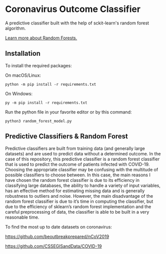 ﻿# Coronavirus Outcome Classifier

A predictive classifier built with the help of sckit-learn's random forest algorithm. 

[Learn more about Random Forests.](https://en.wikipedia.org/wiki/Random_forest#:~:text=Random%20forests%20or%20random%20decision,average%20prediction%20(regression)%20of%20the)

## Installation

To install the required packages: 

On macOS/Linux:
```
python -m pip install -r requirements.txt
```
On Windows:
```
py -m pip install -r requirements.txt
```

Run the python file in your favorite editor or by this command: 
```
python3 random_forest_model.py
```


## Predictive Classifiers & Random Forest

Predictive classifiers are built from training data (and generally large datasets) and are used to predict data without a determined outcome. In the case of this repository, this predictive classifier is a random forest classifier that is used to predict the outcome of patients infected with COVID-19. Choosing the appropriate classifier may be confusing with the multitude of possible classifiers to choose between. In this case, the main reasons I have chosen the random forest classifier is due to its efficiency in classifying large databases, the ability to handle a variety of input variables, has an effective method for estimating missing data and is generally robustness to outliers and noise. However, the main disadvantage of the random forest classifier is due to it’s time in computing the classifier, but due to the efficiency of sklearn’s random forest implementation and the careful preprocessing of data, the classifier is able to be built in a very reasonable time.

To find the most up to date datasets on coronavirus: 

https://github.com/beoutbreakprepared/nCoV2019

https://github.com/CSSEGISandData/COVID-19

